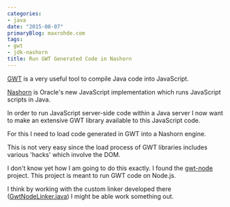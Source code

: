 ```yaml
---
categories:
- java
date: "2015-08-07"
primaryBlog: maxrohde.com
tags:
- gwt
- jdk-nashorn
title: Run GWT Generated Code in Nashorn
---
```


[GWT](http://www.gwtproject.org/) is a very useful tool to compile Java code into JavaScript.

[Nashorn](<https://en.wikipedia.org/wiki/Nashorn_(JavaScript_engine)>) is Oracle's new JavaScript implementation which runs JavaScript scripts in Java.

In order to run JavaScript server-side code within a Java server I now want to make an extensive GWT library available to this JavaScript code.

For this I need to load code generated in GWT into a Nashorn engine.

This is not very easy since the load process of GWT libraries includes various 'hacks' which involve the DOM.

I don't know yet how I am going to do this exactly. I found the [gwt-node](https://github.com/cretz/gwt-node) project. This project is meant to run GWT code on Node.js.

I think by working with the custom linker developed there ([GwtNodeLinker.java](https://github.com/cretz/gwt-node/blob/master/src/org/gwtnode/dev/linker/GwtNodeLinker.java)) I might be able work something out.